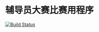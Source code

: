 辅导员大赛比赛用程序 
================

[![Build Status]()](https://github.com/yejinmo/CounselorCompetition/releases)
